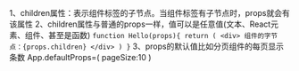 1、children属性：表示组件标签的子节点。当组件标签有子节点时，props就会有该属性
2、children属性与普通的props一样，值可以是任意值(文本、React元素、组件、甚至是函数)
    `
        function Hello(props){
            return (
                <div>
                    组件的字节点：{props.children}
                </div>
            )
        }
    `
    3、props的默认值比如分页组件的每页显示条数
    App.defaultProps=(
        pageSize:10
    )